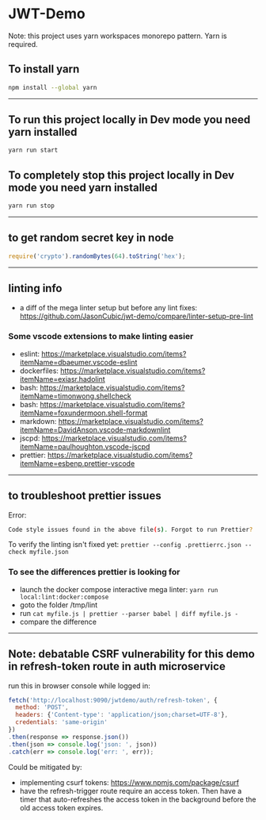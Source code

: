 # JWT-Demo

Note: this project uses yarn workspaces monorepo pattern.  Yarn is required.

## To install yarn

```bash
npm install --global yarn
```

---

## To run this project locally in Dev mode you need yarn installed

```bash
yarn run start
```

## To completely stop this project locally in Dev mode you need yarn installed

```bash
yarn run stop
```

---

## to get random secret key in node

```js
require('crypto').randomBytes(64).toString('hex');
```

---

## linting info

* a diff of the mega linter setup but before any lint fixes: <https://github.com/JasonCubic/jwt-demo/compare/linter-setup-pre-lint>

### Some vscode extensions to make linting easier

* eslint: <https://marketplace.visualstudio.com/items?itemName=dbaeumer.vscode-eslint>
* dockerfiles: <https://marketplace.visualstudio.com/items?itemName=exiasr.hadolint>
* bash: <https://marketplace.visualstudio.com/items?itemName=timonwong.shellcheck>
* bash: <https://marketplace.visualstudio.com/items?itemName=foxundermoon.shell-format>
* markdown: <https://marketplace.visualstudio.com/items?itemName=DavidAnson.vscode-markdownlint>
* jscpd: <https://marketplace.visualstudio.com/items?itemName=paulhoughton.vscode-jscpd>
* prettier: <https://marketplace.visualstudio.com/items?itemName=esbenp.prettier-vscode>

---

## to troubleshoot prettier issues

Error:

```bash
Code style issues found in the above file(s). Forgot to run Prettier?
```

To verify the linting isn't fixed yet: `prettier --config .prettierrc.json --check myfile.json`

### To see the differences prettier is looking for

* launch the docker compose interactive mega linter: `yarn run local:lint:docker:compose`
* goto the folder /tmp/lint
* run `cat myfile.js | prettier --parser babel | diff myfile.js -`
* compare the difference

---

## Note: debatable CSRF vulnerability for this demo in refresh-token route in auth microservice

run this in browser console while logged in:

```js
fetch('http://localhost:9090/jwtdemo/auth/refresh-token', {
  method: 'POST',
  headers: {'Content-type': 'application/json;charset=UTF-8'},
  credentials: 'same-origin'
})
.then(response => response.json())
.then(json => console.log('json: ', json))
.catch(err => console.log('err: ', err));
```

Could be mitigated by:

* implementing csurf tokens: <https://www.npmjs.com/package/csurf>
* have the refresh-trigger route require an access token.  Then have a timer
  that auto-refreshes the access token in the background before the old access token expires.
